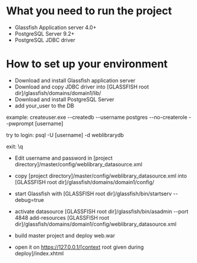 # What you need to run the project

* Glassfish Application server 4.0+
* PostgreSQL Server 9.2+
* PostgreSQL JDBC driver

# How to set up your environment

* Download and install Glassfish application server
* Download and copy JDBC driver into [GLASSFISH root dir]/glassfish/domains/domain1/lib/
* Download and install PostgreSQL Server
* add your_user to the DB 

example:
createuser.exe --createdb --username postgres --no-createrole --pwprompt [username]

try to login:
psql -U [username] -d weblibrarydb

exit:
\q

* Edit username and password in [project directory]/master/config/weblibrary_datasource.xml
* copy [project directory]/master/config/weblibrary_datasource.xml into [GLASSFISH root dir]/glassfish/domains/domain1/config/

* start Glassfish with [GLASSFISH root dir]/glassfish/bin/startserv --debug=true
* activate datasource [GLASSFISH root dir]/glassfish/bin/asadmin --port 4848 add-resources [GLASSFISH root dir]/glassfish/domains/domain1/config/weblibrary_datasource.xml
* build master project and deploy web.war
* open it on https://127.0.0.1/[context root given during deploy]/index.xhtml
